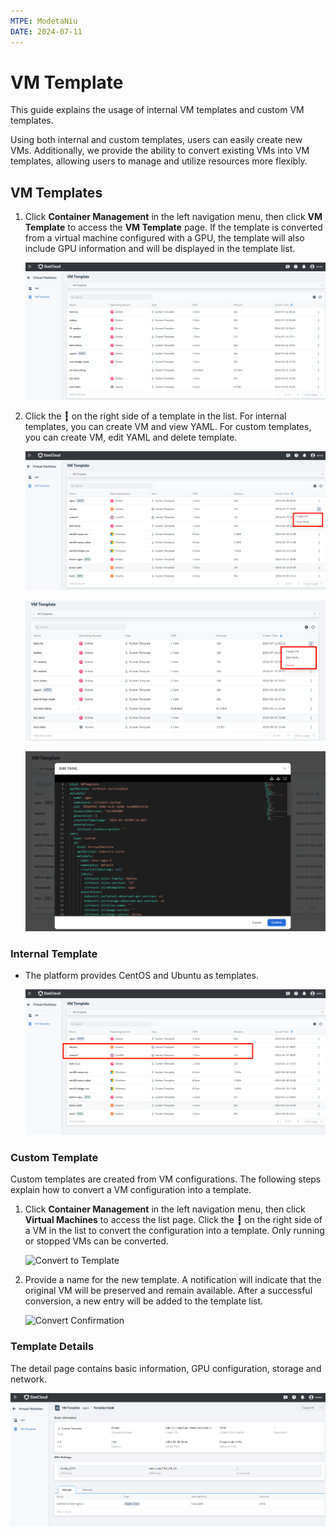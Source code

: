 ```yaml
---
MTPE: ModetaNiu
DATE: 2024-07-11
---
```


# VM Template

This guide explains the usage of internal VM templates and custom VM templates.

Using both internal and custom templates, users can easily create new VMs.
Additionally, we provide the ability to convert existing VMs into VM templates,
allowing users to manage and utilize resources more flexibly.

## VM Templates

1. Click __Container Management__ in the left navigation menu, then click __VM Template__ to access the __VM Template__ page. If the template is converted from a virtual machine configured with a GPU, the template will also include GPU information and will be displayed in the template list.

    ![VM templates](../images/tem01.png)

2. Click the __┇__ on the right side of a template in the list. For internal templates, you can create VM and view YAML. 
   For custom templates, you can create VM, edit YAML and delete template.

    ![Internal template](../images/tem02.png)

    ![Custom template](../images/tem03.png)

    ![Edit custom template](../images/tem-yaml.png)

### Internal Template

- The platform provides CentOS and Ubuntu as templates.
    
    ![CentOS and Ubuntu](../images/vm-tem.png)

### Custom Template

Custom templates are created from VM configurations. The following steps explain how to convert a VM configuration 
into a template.

1. Click __Container Management__ in the left navigation menu, then click __Virtual Machines__ to access the list page. 
   Click the __┇__ on the right side of a VM in the list to convert the configuration into a template. Only running 
   or stopped VMs can be converted.

    ![Convert to Template](https://docs.daocloud.io/daocloud-docs-images/docs/en/docs/virtnest/images/tep04.png)

2. Provide a name for the new template. A notification will indicate that the original VM will be preserved and 
   remain available. After a successful conversion, a new entry will be added to the template list.

    ![Convert Confirmation](https://docs.daocloud.io/daocloud-docs-images/docs/en/docs/virtnest/images/tep05.png)

### Template Details

The detail page contains basic information, GPU configuration, storage and network. 

![Details](../images/tem-detail.png)